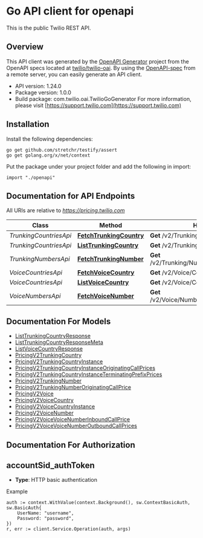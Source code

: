 # Go API client for openapi

This is the public Twilio REST API.

## Overview
This API client was generated by the [OpenAPI Generator](https://openapi-generator.tech) project from the OpenAPI specs located at [twilio/twilio-oai](https://github.com/twilio/twilio-oai/tree/main/spec).  By using the [OpenAPI-spec](https://www.openapis.org/) from a remote server, you can easily generate an API client.

- API version: 1.24.0
- Package version: 1.0.0
- Build package: com.twilio.oai.TwilioGoGenerator
For more information, please visit [https://support.twilio.com](https://support.twilio.com)

## Installation

Install the following dependencies:

```shell
go get github.com/stretchr/testify/assert
go get golang.org/x/net/context
```

Put the package under your project folder and add the following in import:

```golang
import "./openapi"
```

## Documentation for API Endpoints

All URIs are relative to *https://pricing.twilio.com*

Class | Method | HTTP request | Description
------------ | ------------- | ------------- | -------------
*TrunkingCountriesApi* | [**FetchTrunkingCountry**](docs/TrunkingCountriesApi.md#fetchtrunkingcountry) | **Get** /v2/Trunking/Countries/{IsoCountry} | 
*TrunkingCountriesApi* | [**ListTrunkingCountry**](docs/TrunkingCountriesApi.md#listtrunkingcountry) | **Get** /v2/Trunking/Countries | 
*TrunkingNumbersApi* | [**FetchTrunkingNumber**](docs/TrunkingNumbersApi.md#fetchtrunkingnumber) | **Get** /v2/Trunking/Numbers/{DestinationNumber} | 
*VoiceCountriesApi* | [**FetchVoiceCountry**](docs/VoiceCountriesApi.md#fetchvoicecountry) | **Get** /v2/Voice/Countries/{IsoCountry} | 
*VoiceCountriesApi* | [**ListVoiceCountry**](docs/VoiceCountriesApi.md#listvoicecountry) | **Get** /v2/Voice/Countries | 
*VoiceNumbersApi* | [**FetchVoiceNumber**](docs/VoiceNumbersApi.md#fetchvoicenumber) | **Get** /v2/Voice/Numbers/{DestinationNumber} | 


## Documentation For Models

 - [ListTrunkingCountryResponse](docs/ListTrunkingCountryResponse.md)
 - [ListTrunkingCountryResponseMeta](docs/ListTrunkingCountryResponseMeta.md)
 - [ListVoiceCountryResponse](docs/ListVoiceCountryResponse.md)
 - [PricingV2TrunkingCountry](docs/PricingV2TrunkingCountry.md)
 - [PricingV2TrunkingCountryInstance](docs/PricingV2TrunkingCountryInstance.md)
 - [PricingV2TrunkingCountryInstanceOriginatingCallPrices](docs/PricingV2TrunkingCountryInstanceOriginatingCallPrices.md)
 - [PricingV2TrunkingCountryInstanceTerminatingPrefixPrices](docs/PricingV2TrunkingCountryInstanceTerminatingPrefixPrices.md)
 - [PricingV2TrunkingNumber](docs/PricingV2TrunkingNumber.md)
 - [PricingV2TrunkingNumberOriginatingCallPrice](docs/PricingV2TrunkingNumberOriginatingCallPrice.md)
 - [PricingV2Voice](docs/PricingV2Voice.md)
 - [PricingV2VoiceCountry](docs/PricingV2VoiceCountry.md)
 - [PricingV2VoiceCountryInstance](docs/PricingV2VoiceCountryInstance.md)
 - [PricingV2VoiceNumber](docs/PricingV2VoiceNumber.md)
 - [PricingV2VoiceVoiceNumberInboundCallPrice](docs/PricingV2VoiceVoiceNumberInboundCallPrice.md)
 - [PricingV2VoiceVoiceNumberOutboundCallPrices](docs/PricingV2VoiceVoiceNumberOutboundCallPrices.md)


## Documentation For Authorization



## accountSid_authToken

- **Type**: HTTP basic authentication

Example

```golang
auth := context.WithValue(context.Background(), sw.ContextBasicAuth, sw.BasicAuth{
    UserName: "username",
    Password: "password",
})
r, err := client.Service.Operation(auth, args)
```

